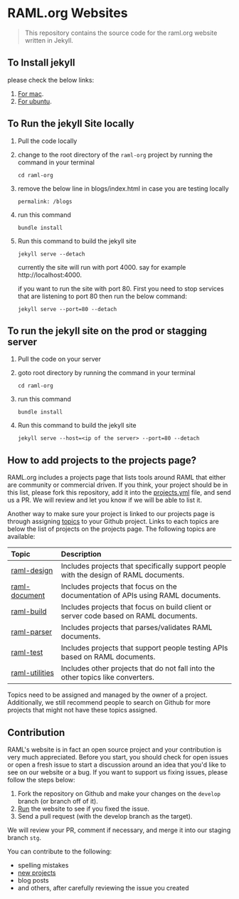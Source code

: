 # RAML.org Websites

> This repository contains the source code for the raml.org website written in Jekyll.

## To Install jekyll 
    
   please check the below links:
   
  1. [For mac](https://andytaylor.me/2012/11/03/installing-ruby-and-jekyll/ "for mac").
  2. [For ubuntu](https://www.digitalocean.com/community/tutorials/how-to-set-up-a-jekyll-development-site-on-ubuntu-16-04 "For ubuntu"). 
 
## To Run the jekyll Site locally

1. Pull the code locally
2. change to the root directory of the `raml-org` project by running the command in your terminal

    ```
    cd raml-org
    ```

3. remove the below line in blogs/index.html in case you are testing locally 

   ```
   permalink: /blogs
   ```
   
4. run this command 

   ```
   bundle install
   ```
   
5. Run this command to build the jekyll site 
   
   ```
   jekyll serve --detach
   ```
   
   currently the site will run with port 4000. 
   say for example http://localhost:4000.
   
   if you want to run the site with port 80. First you need to stop services that are listening to port 80
   then run the below command:
   
   ```
   jekyll serve --port=80 --detach
   ```

## To run the jekyll site on the prod or stagging server

1. Pull the code on your server
2. goto root directory by running the command in your terminal
    
   ```
   cd raml-org
   ```
    
3. run this command 
 
   ```
   bundle install
   ```
   
4. Run this command to build the jekyll site 
      
   ```
   jekyll serve --host=<ip of the server> --port=80 --detach
   ```

## How to add projects to the projects page?

RAML.org includes a projects page that lists tools around RAML that either are community or commercial driven. If you think, your project should be in this list, please fork this repository, add it into the [projects.yml](_data/projects.yml) file, and send us a PR. We will review and let you know if we will be able to list it. 

Another way to make sure your project is linked to our projects page is through assigning [topics](https://github.com/blog/2309-introducing-topics) to your Github project. Links to each topics are below the list of projects on the projects page. The following topics are available:

| Topic | Description |
|:------|:------------|
| [raml-design](https://github.com/search?utf8=✓&q=topic%3Araml-design) | Includes projects that specifically support people with the design of RAML documents. |
| [raml-document](https://github.com/search?utf8=✓&q=topic%3Araml-document) | Includes projects that focus on the documentation of APIs using RAML documents. |
| [raml-build](https://github.com/search?utf8=✓&q=topic%3Araml-build) | Includes projects that focus on build client or server code based on RAML documents. |
| [raml-parser](https://github.com/search?utf8=✓&q=topic%3Araml-parser) | Includes projects that parses/validates RAML documents. |
| [raml-test](https://github.com/search?utf8=✓&q=topic%3Araml-test) | Includes projects that support people testing APIs based on RAML documents. |
| [raml-utilities](https://github.com/search?utf8=✓&q=topic%3Araml-utilities) | Includes other projects that do not fall into the other topics like converters. |

Topics need to be assigned and managed by the owner of a project. Additionally, we still recommend people to search on Github for more projects that might not have these topics assigned.  

## Contribution

RAML's website is in fact an open source project and your contribution is very much appreciated. Before you start, you should check for open issues or open a fresh issue to start a discussion around an idea that you'd like to see on our website or a bug. If you want to support us fixing issues, please follow the steps below:

1. Fork the repository on Github and make your changes on the `develop` branch (or branch off of it). 
2. [Run](#to-run-the-jekyll-site-locally) the website to see if you fixed the issue.
3. Send a pull request (with the develop branch as the target).

We will review your PR, comment if necessary, and merge it into our staging branch `stg`.

You can contribute to the following:

* spelling mistakes
* [new projects](how-to-add-projects-to-the-projects-page)
* blog posts
* and others, after carefully reviewing the issue you created
